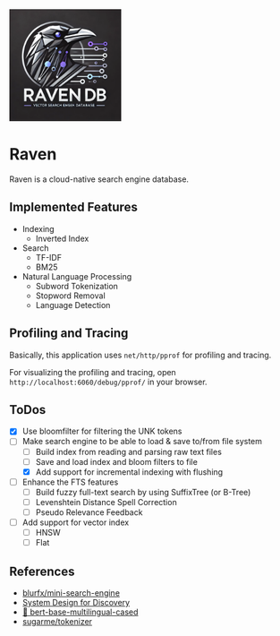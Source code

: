 <img src="./imgs/raven.png" width="200px" height="200px" title="Raven_LOGO"/>

# Raven

Raven is a cloud-native search engine database.

## Implemented Features

* Indexing
    * Inverted Index
* Search
    * TF-IDF
    * BM25
* Natural Language Processing
    * Subword Tokenization
    * Stopword Removal
    * Language Detection

## Profiling and Tracing

Basically, this application uses `net/http/pprof` for profiling and tracing.

For visualizing the profiling and tracing, open `http://localhost:6060/debug/pprof/` in your browser.

## ToDos

* [x] Use bloomfilter for filtering the UNK tokens
* [ ] Make search engine to be able to load & save to/from file system
    * [ ] Build index from reading and parsing raw text files
    * [ ] Save and load index and bloom filters to file
    * [x] Add support for incremental indexing with flushing
* [ ] Enhance the FTS features
    * [ ] Build fuzzy full-text search by using SuffixTree (or B-Tree)
    * [ ] Levenshtein Distance Spell Correction
    * [ ] Pseudo Relevance Feedback
* [ ] Add support for vector index
    * [ ] HNSW
    * [ ] Flat

## References

- [blurfx/mini-search-engine](https://github.com/blurfx/mini-search-engine)
- [System Design for Discovery](https://eugeneyan.com/writing/system-design-for-discovery/)
- [🤗 bert-base-multilingual-cased](https://huggingface.co/bert-base-multilingual-cased)
- [sugarme/tokenizer](https://pkg.go.dev/github.com/sugarme/tokenizer)
